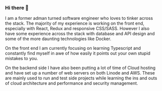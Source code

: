 ### Hi there 👋

I am a former adman turned software engineer who loves to tinker across the stack. The majority of my experience is working on the front end, especially with React, Redux and responsive CSS/SASS. However I also have some experience across the stack with database and API design and some of the more daunting technologies like Docker.

On the front end I am currently focusing on learning Typescript and constantly find myself in awe of how easily it points out your own stupid mistakes to you.

On the backend side I have also been putting a lot of time of Cloud hosting and have set up a number of web servers on both Linode and AWS. These are mainly used to run and test side projects while learning the ins and outs of cloud architecture and performance and security management.

<!--
**AlexGaillard/AlexGaillard** is a ✨ _special_ ✨ repository because its `README.md` (this file) appears on your GitHub profile.

Here are some ideas to get you started:

- 🔭 I’m currently working on ...
- 🌱 I’m currently learning ...
- 👯 I’m looking to collaborate on ...
- 🤔 I’m looking for help with ...
- 💬 Ask me about ...
- 📫 How to reach me: ...
- 😄 Pronouns: ...
- ⚡ Fun fact: ...
-->
